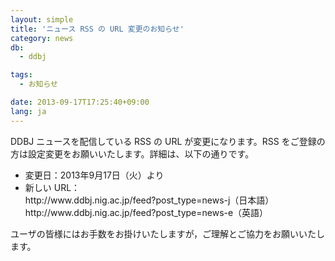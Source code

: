 ```yaml
---
layout: simple
title: 'ニュース RSS の URL 変更のお知らせ'
category: news
db:
  - ddbj

tags:
  - お知らせ

date: 2013-09-17T17:25:40+09:00
lang: ja
---
```


<p>DDBJ ニュースを配信している RSS の URL が変更になります。RSS をご登録の方は設定変更をお願いいたします。詳細は、以下の通りです。</p>

<ul>
    <li>変更日：2013年9月17日（火）より</li>
    <li>新しい URL： <br>http://www.ddbj.nig.ac.jp/feed?post_type=news-j（日本語） <br>http://www.ddbj.nig.ac.jp/feed?post_type=news-e（英語）</li>
</ul>ユーザの皆様にはお手数をお掛けいたしますが，ご理解とご協力をお願いいたします。
